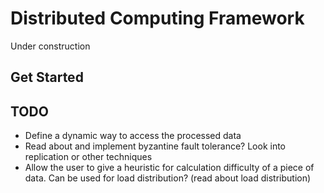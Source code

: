 # Distributed Computing Framework
Under construction

## Get Started

## TODO
- Define a dynamic way to access the processed data
- Read about and implement byzantine fault tolerance? Look into replication or other techniques
- Allow the user to give a heuristic for calculation difficulty of a piece of data. Can be used for load distribution? (read about load distribution)

